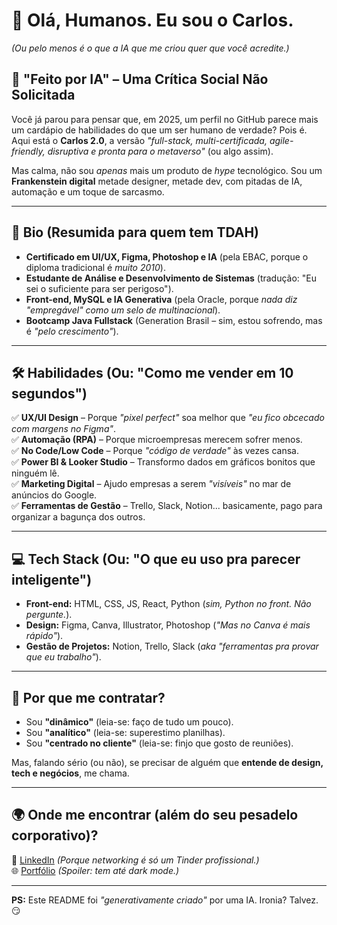 # 👋 Olá, Humanos. Eu sou o Carlos.  

*(Ou pelo menos é o que a IA que me criou quer que você acredite.)*  

## 🤖 **"Feito por IA"** – Uma Crítica Social Não Solicitada  

Você já parou para pensar que, em 2025, um perfil no GitHub parece mais um cardápio de habilidades do que um ser humano de verdade? Pois é. Aqui está o **Carlos 2.0**, a versão *"full-stack, multi-certificada, agile-friendly, disruptiva e pronta para o metaverso"* (ou algo assim).  

Mas calma, não sou *apenas* mais um produto de *hype* tecnológico. Sou um **Frankenstein digital** metade designer, metade dev, com pitadas de IA, automação e um toque de sarcasmo.  

---  

## 📜 **Bio (Resumida para quem tem TDAH)**  

- **Certificado em UI/UX, Figma, Photoshop e IA** (pela EBAC, porque o diploma tradicional é *muito 2010*).  
- **Estudante de Análise e Desenvolvimento de Sistemas** (tradução: "Eu sei o suficiente para ser perigoso").  
- **Front-end, MySQL e IA Generativa** (pela Oracle, porque *nada diz "empregável" como um selo de multinacional*).  
- **Bootcamp Java Fullstack** (Generation Brasil – sim, estou sofrendo, mas é *"pelo crescimento"*).  

---  

## 🛠️ **Habilidades (Ou: "Como me vender em 10 segundos")**  

✅ **UX/UI Design** – Porque *"pixel perfect"* soa melhor que *"eu fico obcecado com margens no Figma"*.  
✅ **Automação (RPA)** – Porque microempresas merecem sofrer menos.  
✅ **No Code/Low Code** – Porque *"código de verdade"* às vezes cansa.  
✅ **Power BI & Looker Studio** – Transformo dados em gráficos bonitos que ninguém lê.  
✅ **Marketing Digital** – Ajudo empresas a serem *"visíveis"* no mar de anúncios do Google.  
✅ **Ferramentas de Gestão** – Trello, Slack, Notion... basicamente, pago para organizar a bagunça dos outros.  

---  

## 💻 **Tech Stack (Ou: "O que eu uso pra parecer inteligente")**  

- **Front-end:** HTML, CSS, JS, React, Python (*sim, Python no front. Não pergunte.*).  
- **Design:** Figma, Canva, Illustrator, Photoshop (*"Mas no Canva é mais rápido"*).  
- **Gestão de Projetos:** Notion, Trello, Slack (*aka "ferramentas pra provar que eu trabalho"*).  

---  

## 🤷 **Por que me contratar?**  

- Sou **"dinâmico"** (leia-se: faço de tudo um pouco).  
- Sou **"analítico"** (leia-se: superestimo planilhas).  
- Sou **"centrado no cliente"** (leia-se: finjo que gosto de reuniões).  

Mas, falando sério (ou não), se precisar de alguém que **entende de design, tech e negócios**, me chama.  

---  

## 🌍 **Onde me encontrar (além do seu pesadelo corporativo)?**  

🔗 [LinkedIn](https://www.linkedin.com/in/carlosmoronigarcia) *(Porque networking é só um Tinder profissional.)*  
🌐 [Portfólio](https://portfolio-carlosgarcias-projects.vercel.app/) *(Spoiler: tem até dark mode.)*  

---  

**PS:** Este README foi *"generativamente criado"* por uma IA. Ironia? Talvez. 😏  
